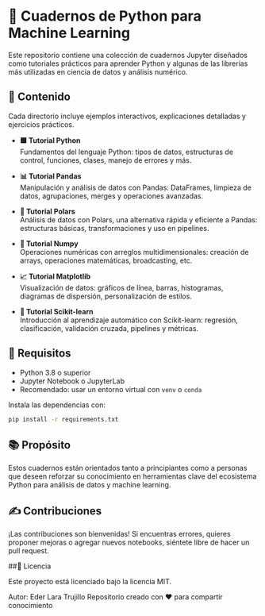 # 📘 Cuadernos de Python para Machine Learning

Este repositorio contiene una colección de cuadernos Jupyter diseñados como tutoriales prácticos para aprender Python y algunas de las librerías más utilizadas en ciencia de datos y análisis numérico.

## 📂 Contenido

Cada directorio incluye ejemplos interactivos, explicaciones detalladas y ejercicios prácticos.

- **🟦 Tutorial Python**  
  Fundamentos del lenguaje Python: tipos de datos, estructuras de control, funciones, clases, manejo de errores y más.

- **📊 Tutorial Pandas**  
  Manipulación y análisis de datos con Pandas: DataFrames, limpieza de datos, agrupaciones, merges y operaciones avanzadas.

- **📘 Tutorial Polars**  
  Análisis de datos con Polars, una alternativa rápida y eficiente a Pandas: estructuras básicas, transformaciones y uso en pipelines.

- **🔢 Tutorial Numpy**  
  Operaciones numéricas con arreglos multidimensionales: creación de arrays, operaciones matemáticas, broadcasting, etc.

- **📈 Tutorial Matplotlib**  
  Visualización de datos: gráficos de línea, barras, histogramas, diagramas de dispersión, personalización de estilos.

- **🤖 Tutorial Scikit-learn**  
  Introducción al aprendizaje automático con Scikit-learn: regresión, clasificación, validación cruzada, pipelines y métricas.

## 🚀 Requisitos

- Python 3.8 o superior
- Jupyter Notebook o JupyterLab
- Recomendado: usar un entorno virtual con `venv` o `conda`

Instala las dependencias con:

```bash
pip install -r requirements.txt
```

## 📚 Propósito

Estos cuadernos están orientados tanto a principiantes como a personas que deseen reforzar su conocimiento en herramientas clave del ecosistema Python para análisis de datos y machine learning.

## ✍️ Contribuciones

¡Las contribuciones son bienvenidas! Si encuentras errores, quieres proponer mejoras o agregar nuevos notebooks, siéntete libre de hacer un pull request.

##📄 Licencia

Este proyecto está licenciado bajo la licencia MIT.

Autor: Eder Lara Trujillo
Repositorio creado con ❤️ para compartir conocimiento
